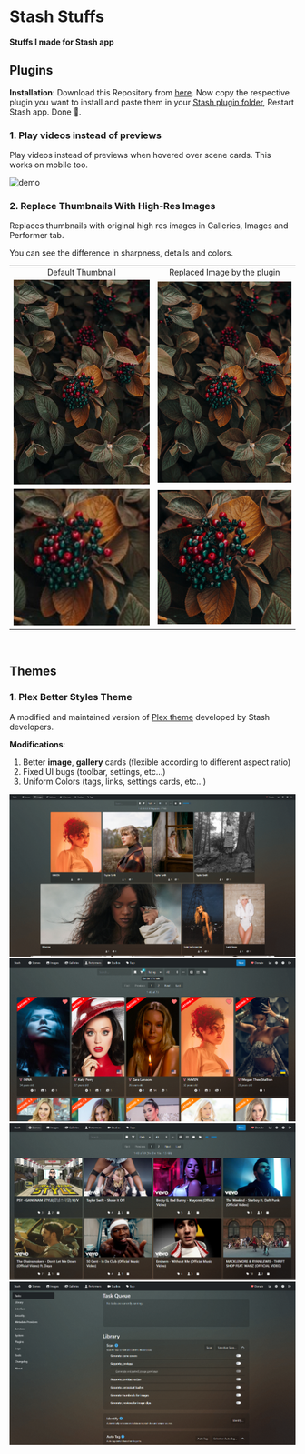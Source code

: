 # Stash Stuffs

**Stuffs I made for Stash app**

## Plugins

**Installation**: Download this Repository from [here](https://codeload.github.com/Tetrax-10/stash-stuffs/zip/refs/heads/main). Now copy the respective plugin you want to install and paste them in your [Stash plugin folder](https://docs.stashapp.cc/add-ons/plugins/), Restart Stash app. Done 🎉.

### 1. Play videos instead of previews

Play videos instead of previews when hovered over scene cards. This works on mobile too.

![demo](./assets/play-videos-instead-of-previews/demo.gif)

### 2. Replace Thumbnails With High-Res Images

Replaces thumbnails with original high res images in Galleries, Images and Performer tab.

You can see the difference in sharpness, details and colors.

<table>
  <tr align="center">
    <td>Default Thumbnail</td>
     <td>Replaced Image by the plugin</td>
  </tr>
  <tr>
    <td><img src="./assets/replace-thumbnails-with-images/thumbnail.jpeg" style="width: 427px; height: auto;"></td>
    <td><img src="./assets/replace-thumbnails-with-images/original.jpg" style="width: 427px; height: auto;"></td>
  </tr>
  <tr>
    <td><img src="./assets/replace-thumbnails-with-images/closeup/thumbnail.jpeg" style="width: 427px; height: auto;"></td>
    <td><img src="./assets/replace-thumbnails-with-images/closeup/original.jpg" style="width: 427px; height: auto;"></td>
  </tr>
</table>

</br>

## Themes

### 1. Plex Better Styles Theme

A modified and maintained version of [Plex theme](https://docs.stashapp.cc/user-interface-ui/themes/plex/) developed by Stash developers.

**Modifications**:

1. Better **image**, **gallery** cards (flexible according to different aspect ratio)
2. Fixed UI bugs (toolbar, settings, etc...)
3. Uniform Colors (tags, links, settings cards, etc...)

![images](./assets/plex-better-styles/images.png)
![performers](./assets/plex-better-styles/performers.png)
![scenes](./assets/plex-better-styles/scenes.png)
![settings](./assets/plex-better-styles/settings.png)
